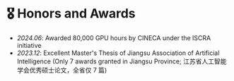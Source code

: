 # 🎖 Honors and Awards
- *2024.06*: Awarded 80,000 GPU hours by CINECA under the ISCRA initiative
- *2023.12*: Excellent Master's Thesis of Jiangsu Association of Artificial Intelligence (Only 7 awards granted in Jiangsu Province; 江苏省人工智能学会优秀硕士论文，全省仅 7 篇)